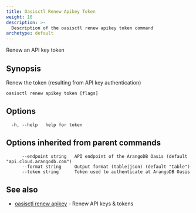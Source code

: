 ```yaml
---
title: Oasisctl Renew Apikey Token
weight: 10
description: >-
  Description of the oasisctl renew apikey token command
archetype: default
---
```

Renew an API key token

## Synopsis

Renew the token (resulting from API key authentication)

```
oasisctl renew apikey token [flags]
```

## Options

```
  -h, --help   help for token
```

## Options inherited from parent commands

```
      --endpoint string   API endpoint of the ArangoDB Oasis (default "api.cloud.arangodb.com")
      --format string     Output format (table|json) (default "table")
      --token string      Token used to authenticate at ArangoDB Oasis
```

## See also

* [oasisctl renew apikey](renew-api-key.md)	 - Renew API keys & tokens

